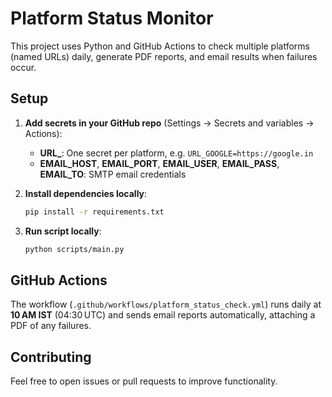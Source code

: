 # Platform Status Monitor

This project uses Python and GitHub Actions to check multiple platforms (named URLs) daily, generate PDF reports, and email results when failures occur.

## Setup

1. **Add secrets in your GitHub repo** (Settings → Secrets and variables → Actions):

   - **URL\_**: One secret per platform, e.g. `URL_GOOGLE=https://google.in`
   - **EMAIL\_HOST**, **EMAIL\_PORT**, **EMAIL\_USER**, **EMAIL\_PASS**, **EMAIL\_TO**: SMTP email credentials

2. **Install dependencies locally**:

   ```bash
   pip install -r requirements.txt
   ```

3. **Run script locally**:

   ```bash
   python scripts/main.py
   ```

## GitHub Actions

The workflow (`.github/workflows/platform_status_check.yml`) runs daily at **10 AM IST** (04:30 UTC) and sends email reports automatically, attaching a PDF of any failures.

## Contributing

Feel free to open issues or pull requests to improve functionality.

